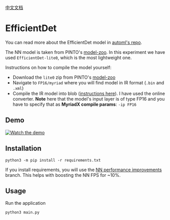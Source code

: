 [中文文档](README.zh-CN.md)

# EfficientDet

You can read more about the EfficientDet model in [automl's repo](https://github.com/google/automl/tree/master/efficientdet).

The NN model is taken from PINTO's [model-zoo](https://github.com/PINTO0309/PINTO_model_zoo/tree/main/018_EfficientDet).
In this experiment we have used `EfficientDet-lite0`, which is the most lightweight one.

Instructions on how to compile the model yourself:
- Download the `lite0` zip from PINTO's [model-zoo](https://github.com/PINTO0309/PINTO_model_zoo/tree/main/018_EfficientDet)
- Navigate to `FP16/myriad` where you will find model in IR format (`.bin` and `.xml`)
- Compile the IR model into blob ([instructions here](https://docs.luxonis.com/en/latest/pages/model_conversion/)). I have used the online converter. **Note** here that the model's input layer is of type FP16 and you have to specify that as **MyriadX compile params**: `-ip FP16`

## Demo

[![Watch the demo](https://user-images.githubusercontent.com/18037362/117892266-4c5bb980-b2b0-11eb-9c0c-68f5da6c2759.gif)](https://www.youtube.com/watch?v=UHXWj9TNGrM)

## Installation

```
python3 -m pip install -r requirements.txt
```

If you install requirements, you will use the [NN performance improvements](https://github.com/luxonis/depthai-python/pull/209) branch. This helps with boosting the NN FPS for ~10%.

## Usage

Run the application

```
python3 main.py
```